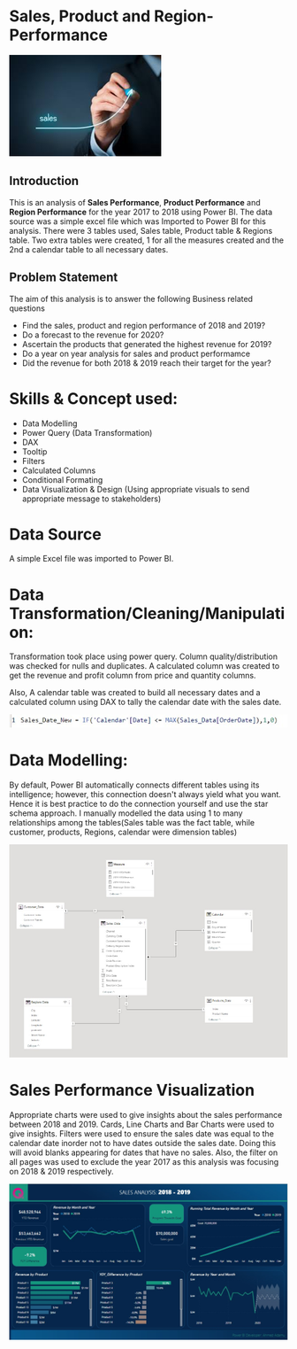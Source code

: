 # Sales, Product and Region-Performance

![](Intro_pic.jpg)

## Introduction
This is an analysis of **Sales Performance**, **Product Performance** and **Region Performance** for the year 2017 to 2018 using Power BI. The data source was a simple excel file which was Imported to Power BI for this analysis. There were 3 tables used, Sales table, Product table & Regions table. Two extra tables were created, 1 for all the measures created and the 2nd a calendar table to all necessary dates.

## Problem Statement

The aim of this analysis is to answer the following Business related questions

- Find the sales, product and region performance of 2018 and 2019?
- Do a forecast to the revenue for 2020?
- Ascertain the products that generated the highest revenue for 2019?
- Do a year on year analysis for sales and product performamce
- Did the revenue for both 2018 & 2019 reach their target for the year?

# Skills & Concept used:

- Data Modelling
- Power Query (Data Transformation)
- DAX
- Tooltip 
- Filters
- Calculated Columns
- Conditional Formating
- Data Visualization & Design (Using appropriate visuals to send appropriate message to stakeholders)

# Data Source

A simple Excel file was imported to Power BI.

# Data Transformation/Cleaning/Manipulation:

Transformation took place using power query. Column quality/distribution was checked for nulls and duplicates. A calculated column was created to get the revenue and profit column from price and quantity columns. 

Also, A calendar table was created to build all necessary dates and a calculated column using DAX to tally the calendar date with the sales date.

![](Sales_date.jpg)

# Data Modelling:

By default, Power BI automatically connects different tables using its intelligence; however, this connection doesn't always yield what you want. Hence it is best practice to do the connection yourself and use the star schema approach. I manually modelled the data using 1 to many relationships among the tables(Sales table was the fact table, while customer, products, Regions, calendar were dimension tables)

![](Model.jpg)

# Sales Performance Visualization

Appropriate charts were used to give insights about the sales performance between 2018 and 2019. Cards, Line Charts and Bar Charts were used to give insights. Filters were used to ensure the sales date was equal to the calendar date inorder not to have dates outside the sales date. Doing this will avoid blanks appearing for dates that have no sales. Also, the filter on all pages was used to exclude the year 2017 as this analysis was focusing on 2018 & 2019 respectively.


![](Sales_performance.jpg)




